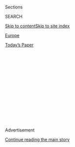<div id="app">

<div>

<div>

<div>

<div class="NYTAppHideMasthead css-1q2w90k e1suatyy0">

<div class="section css-ui9rw0 e1suatyy2">

<div class="css-eph4ug er09x8g0">

<div class="css-6n7j50">

</div>

<span class="css-1dv1kvn">Sections</span>

<div class="css-10488qs">

<span class="css-1dv1kvn">SEARCH</span>

</div>

[Skip to content](#site-content)[Skip to site
index](#site-index)

</div>

<div id="masthead-section-label" class="css-1wr3we4 eaxe0e00">

[Europe](https://www.nytimes.com/section/world/europe)

</div>

<div class="css-10698na e1huz5gh0">

</div>

</div>

<div id="masthead-bar-one" class="section hasLinks css-15hmgas e1csuq9d3">

<div class="css-uqyvli e1csuq9d0">

</div>

<div class="css-1uqjmks e1csuq9d1">

</div>

<div class="css-9e9ivx">

[](https://myaccount.nytimes.com/auth/login?response_type=cookie&client_id=vi)

</div>

<div class="css-1bvtpon e1csuq9d2">

[Today’s
Paper](https://www.nytimes.com/section/todayspaper)

</div>

</div>

</div>

</div>

<div data-aria-hidden="false">

<div id="site-content" data-role="main">

<div>

<div class="css-1aor85t" style="opacity:0.000000001;z-index:-1;visibility:hidden">

<div class="css-1hqnpie">

<div class="css-epjblv">

<span class="css-17xtcya">[Europe](/section/world/europe)</span><span class="css-x15j1o">|</span><span class="css-fwqvlz">Donald
Trump and Theresa May: An Odd
Couple</span>

</div>

<div class="css-k008qs">

<div class="css-1iwv8en">

<span class="css-18z7m18"></span>

<div>

</div>

</div>

<span class="css-1n6z4y">https://nyti.ms/2k9XsS6</span>

<div class="css-1705lsu">

<div class="css-4xjgmj">

<div class="css-4skfbu" data-role="toolbar" data-aria-label="Social Media Share buttons, Save button, and Comments Panel with current comment count" data-testid="share-tools">

  - 
  - 
  - 
  - 
    
    <div class="css-6n7j50">
    
    </div>

  - 
  - 

</div>

</div>

</div>

</div>

</div>

</div>

<div class="css-13pd83m">

</div>

<div id="top-wrapper" class="css-1sy8kpn">

<div id="top-slug" class="css-l9onyx">

Advertisement

</div>

[Continue reading the main
story](#after-top)

<div class="ad top-wrapper" style="text-align:center;height:100%;display:block;min-height:250px">

<div id="top" class="place-ad" data-position="top" data-size-key="top">

</div>

</div>

<div id="after-top">

</div>

</div>

<div id="sponsor-wrapper" class="css-1hyfx7x">

<div id="sponsor-slug" class="css-19vbshk">

Supported by

</div>

[Continue reading the main
story](#after-sponsor)

<div id="sponsor" class="ad sponsor-wrapper" style="text-align:center;height:100%;display:block">

</div>

<div id="after-sponsor">

</div>

</div>

<div class="css-1vkm6nb ehdk2mb0">

# Donald Trump and Theresa May: An Odd Couple

</div>

<div class="css-79elbk" data-testid="photoviewer-wrapper">

<div class="css-z3e15g" data-testid="photoviewer-wrapper-hidden">

</div>

<div class="css-1a48zt4 ehw59r15" data-testid="photoviewer-children">

![<span class="css-16f3y1r e13ogyst0" data-aria-hidden="true">With
Britain planning to leave the European Union, Prime Minister Theresa May
will try to show Britons they have friends beyond
Europe.</span><span class="css-cnj6d5 e1z0qqy90" itemprop="copyrightHolder"><span class="css-1ly73wi e1tej78p0">Credit...</span><span><span>Pool
photo by Facundo
Arrizabalaga</span></span></span>](https://static01.nyt.com/images/2017/01/27/world/27Britain1/27Britain1-articleInline.jpg?quality=75&auto=webp&disable=upscale)

</div>

</div>

<div class="css-xt80pu e12qa4dv0">

<div class="css-18e8msd">

<div class="css-vp77d3 epjyd6m0">

<div class="css-1baulvz">

By [<span class="css-1baulvz last-byline" itemprop="name">Steven
Erlanger</span>](http://www.nytimes.com/by/steven-erlanger)

</div>

</div>

  - Jan. 27,
    2017

  - 
    
    <div class="css-4xjgmj">
    
    <div class="css-d8bdto" data-role="toolbar" data-aria-label="Social Media Share buttons, Save button, and Comments Panel with current comment count" data-testid="share-tools">
    
      - 
      - 
      - 
      - 
        
        <div class="css-6n7j50">
        
        </div>
    
      - 
      - 
    
    </div>
    
    </div>

</div>

</div>

<div class="section meteredContent css-1r7ky0e" name="articleBody" itemprop="articleBody">

<div class="css-1fanzo5 StoryBodyCompanionColumn">

<div class="css-53u6y8">

LONDON — Prime Minister Theresa May of Britain will meet President Trump
on Friday in Washington for what could be an episode of “The Odd
Couple”: The Stiff Headmistress meets the Great Salesman.

Reserved, slightly awkward and serious, Mrs. May does not even have a
Twitter account and does her best to remain silent on the key issues of
the day, putting her head above water only when she must.

Normally, American presidents go on to British leaders about “the
special relationship” with a sort of patronizing politeness. But Mr.
Trump has already put Mrs. May’s teeth on edge with his cheerful support
for a British withdrawal from the European Union, commonly known as
Brexit, which she opposed but must carry out.

She has not appreciated his warm relationship with those like Nigel
Farage, the former leader of the anti-immigrant U.K. Independence Party,
who despises Mrs. May’s Conservative Party and who Mr. Trump has
suggested would make a fine ambassador to the United States.

</div>

</div>

<div class="css-1fanzo5 StoryBodyCompanionColumn">

<div class="css-53u6y8">

Still, with Britain planning to leave the European Union in two years or
so, Mrs. May needs to show Britons they have big friends out in the
world beyond Europe, and the United States is already Britain’s single
largest trading partner, not counting the European Union itself.

Having put such store into being the first foreign leader to meet
President Trump — Mr. Farage and Arron Banks, UKIP’s main financial
backer, have met him several times since the election — Mrs. May is
determined to put British-American relations on a more traditional
track, as a government-to-government partnership.

But hardly one of equals. Mrs. May “is coming as a supplicant and Trump
seems to know this,” Jonathan Freedland, a columnist for The Guardian
newspaper, said in an interview. On trade, “she’s eager to do a deal,
like a house buyer who has already sold her house and has nowhere to
live, and Trump, the real estate man, knows that.”

Mrs. May, he said, “is the un-Trump.” Even in “the comparably unglitzy
realm of British politics, she is unshowy,” he said. Compared with her
predecessor, David Cameron, “she is pretty gray and pallid.” Still, he
said, “history shows that personal chemistry does matter.”

Christopher Meyer, a former British ambassador to Washington, said that
“they look like the odd couple, but you never know — what’s required
is a good working relationship.” John Major and Bill Clinton were also
an odd couple, he said — “there was nothing there at all,” and Barack
Obama and Gordon Brown never clicked.

</div>

</div>

<div class="css-1fanzo5 StoryBodyCompanionColumn">

<div class="css-53u6y8">

As a gift to Mr. Trump, Mrs. May is bringing a quaich (pronounced as
quake), a two-handled Scottish drinking cup for whisky used to symbolize
trust between the giver and recipient. Although intensely proud of his
Scottish ancestry, and his Scottish golf courses, Mr. Trump is a
teetotaler.

The early meeting is important for Mrs. May, Mr. Meyer said, because
“she can put in a British fix on the things that bother us — NATO,
Putin, security, trade.”

What has upset the British government is Mr. Trump’s “being nasty to
NATO and nice to Putin,” Mr. Meyer said. But after calming words about
NATO from Defense Secretary James N. Mattis, praise for President
Vladimir V. Putin of Russia is less problematic, he said. “But May would
like to hear that from the horse’s mouth.”

Mrs. May comes with an agenda, her spokeswoman, unidentified under
traditional ground rules, said on Wednesday. Her goal is “to meet face
to face and establish a personal relationship that leads to an
effective, productive working relationship, not just in the interests of
the U.K. and the U.S., but facing the many global challenges where we
can work together.”

Those include, the spokeswoman said, a start on talks for a bilateral
trade deal post-Brexit, but also a “frank” discussion of the importance
of the NATO alliance, which Mr. Trump has sometimes disparaged; of the
European Union (ditto), even though Britain is leaving it; of Russia and
its violations of international law in Crimea and eastern Ukraine,
“where we’ve taken a strong position” and to which “we will remain
committed.”

Asked about Mr. Trump’s more sexist comments, Mrs. May [has
said](https://www.nytimes.com/2017/01/22/world/europe/uk-theresa-may-trident-missile.html?_r=0)
that “some of the comments that Donald Trump has made in relation to
women are unacceptable, some of those he himself has apologized for.”

</div>

</div>

<div class="css-79elbk" data-testid="photoviewer-wrapper">

<div class="css-z3e15g" data-testid="photoviewer-wrapper-hidden">

</div>

<div class="css-1a48zt4 ehw59r15" data-testid="photoviewer-children">

![<span class="css-16f3y1r e13ogyst0" data-aria-hidden="true">President
Trump in Washington on Wednesday. On Friday, the British prime minister
will become the first foreign leader to meet with him at the White
House.</span><span class="css-cnj6d5 e1z0qqy90" itemprop="copyrightHolder"><span class="css-1ly73wi e1tej78p0">Credit...</span><span>Doug
Mills/The New York
Times</span></span>](https://static01.nyt.com/images/2017/01/27/world/27Britain2/27Britain2-articleInline.jpg?quality=75&auto=webp&disable=upscale)

</div>

</div>

<div class="css-1fanzo5 StoryBodyCompanionColumn">

<div class="css-53u6y8">

When she meets Mr. Trump, she said, “I think the biggest statement that
will be made about the role of women is the fact that I will be there as
a female prime minister.”

</div>

</div>

<div class="css-1fanzo5 StoryBodyCompanionColumn">

<div class="css-53u6y8">

Jeremy Shapiro, a former State Department official who is the director
of research for the European Council on Foreign Relations, said that
Mrs. May had to be careful because Mr. Trump almost never has fights
with someone in the room.

“Then you think that maybe this isn’t the person I thought he was, but
48 hours later he tweets something and disappoints you,” he said.

Mrs. May may be aware that she is a supplicant, Mr. Shapiro said, “but
Trump has her boxed up in her domestic politics — the problem of Farage,
her need to control the Brexit wing of her party and her need to fashion
a Brexit that won’t destroy her prime ministership.”

Mr. Trump has made reference to the warm, vital relationship between
President Ronald Reagan and Margaret Thatcher. “But they were an actual
team, they actually worked together, and Trump can’t stand that,” Mr.
Shapiro said.

Mr. Freedland said that the Reagan-Thatcher connection mattered,
“because there was extra leeway and space for both of them, because of
the personal relationship.”

The new president, Mr. Shapiro suggested, will see Mrs. May’s desire to
meet him first as a sign of weakness. “There’s no way Trump will say it
that way face-to-face, but later it will come through in the
relationship and in any U.S.-U.K. trade deal,” which he expects will not
be particularly favorable to Britain.

</div>

</div>

<div class="css-1fanzo5 StoryBodyCompanionColumn">

<div class="css-53u6y8">

For Mr. Trump, he suggested, those leaders who do not ask for early
meetings are the ones who show the most strength.

Mr. Meyer, the former ambassador, is less concerned. “She’s completely
aware of the dangers, and I think she might turn out to be a bit of an
iron lady in some of what she says,” he said. “She won’t sound like a
supplicant. But getting the balance right between saying all the
oleaginous things about the special relationship and saying the things
that matter to us will be the key.”

Mrs. May also addressed Republicans in Philadelphia on Thursday at their
annual retreat, which Mr. Trump also attended, before meeting him at the
White House on Friday afternoon. Then she flies to Ankara, Turkey, for a
meeting with President Recep Tayyip Erdogan.

On issues of trade, terrorism, migration, security, NATO and Cyprus,
Mrs. May’s spokeswoman said, Turkey, too, “is such an important
partner.”

Mr. Trump has emphasized his affection for Britain and for Brexit by
returning a bust of Winston Churchill to the Oval Office.

Mr. Obama’s replacement of the bust by one of Martin Luther King Jr.
became an issue in Britain before Brexit, with the current foreign
secretary, Boris Johnson,
[claiming](https://www.nytimes.com/2016/04/23/world/europe/obama-britain-visit.html?_r=0)
that Mr. Obama removed the Churchill bust because he “is a symbol of the
part-Kenyan president’s ancestral dislike of the British Empire.”

As a personal gesture after Christmas, Mrs. May sent Mr. Trump a copy of
Churchill’s famous
[speech](http://www.dailymail.co.uk/news/article-4123924/Special-relationship-inspired-famous-British-American-Winston-Churchill-tells-Trump-letter-echoing-wartime-leader-s-famous-speech.html)
to the American people on Christmas Eve 1941, weeks after Japan’s attack
on Pearl Harbor brought the United States into the war.

</div>

</div>

<div class="css-1fanzo5 StoryBodyCompanionColumn">

<div class="css-53u6y8">

In her letter, she told Mr. Trump that “the sentiment” Churchill had
expressed — “of a sense of unity and fraternal association between the
United Kingdom and United States — is just as true today as it has ever
been.”

Maybe. Maybe not.

</div>

</div>

</div>

<div>

</div>

<div>

</div>

<div>

</div>

<div>

<div id="bottom-wrapper" class="css-1ede5it">

<div id="bottom-slug" class="css-l9onyx">

Advertisement

</div>

[Continue reading the main
story](#after-bottom)

<div id="bottom" class="ad bottom-wrapper" style="text-align:center;height:100%;display:block;min-height:90px">

</div>

<div id="after-bottom">

</div>

</div>

</div>

</div>

</div>

## Site Index

<div>

</div>

## Site Information Navigation

  - [© <span>2020</span> <span>The New York Times
    Company</span>](https://help.nytimes.com/hc/en-us/articles/115014792127-Copyright-notice)

<!-- end list -->

  - [NYTCo](https://www.nytco.com/)
  - [Contact
    Us](https://help.nytimes.com/hc/en-us/articles/115015385887-Contact-Us)
  - [Work with us](https://www.nytco.com/careers/)
  - [Advertise](https://nytmediakit.com/)
  - [T Brand Studio](http://www.tbrandstudio.com/)
  - [Your Ad
    Choices](https://www.nytimes.com/privacy/cookie-policy#how-do-i-manage-trackers)
  - [Privacy](https://www.nytimes.com/privacy)
  - [Terms of
    Service](https://help.nytimes.com/hc/en-us/articles/115014893428-Terms-of-service)
  - [Terms of
    Sale](https://help.nytimes.com/hc/en-us/articles/115014893968-Terms-of-sale)
  - [Site
    Map](https://spiderbites.nytimes.com)
  - [Help](https://help.nytimes.com/hc/en-us)
  - [Subscriptions](https://www.nytimes.com/subscription?campaignId=37WXW)

</div>

</div>

</div>

</div>
